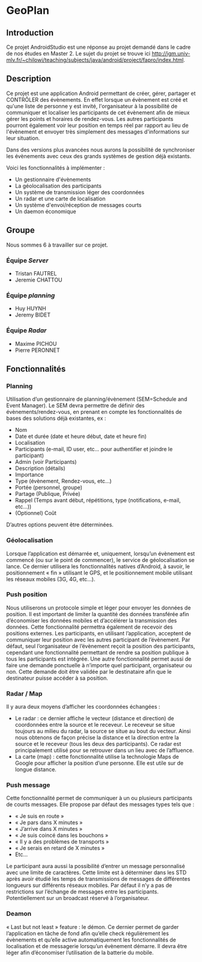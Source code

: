 GeoPlan
=======

Introduction
------------

Ce projet AndroidStudio est une réponse au projet demandé dans le cadre de nos études en Master 2.
Le sujet du projet se trouve ici <http://igm.univ-mlv.fr/~chilowi/teaching/subjects/java/android/project/fapro/index.html>.

Description
-----------

Ce projet est une application Android permettant de créer, gérer, partager et CONTRÔLER des évènements. En effet lorsque un évènement est créé et qu'une liste de personne y est invité, l'organisateur à la possibilité de communiquer et localiser les participants de cet évènement afin de mieux gérer les points et horaires de rendez-vous. Les autres participants pourront également voir leur position en temps réel par rapport au lieu de l'évènement et envoyer très simplement des messages d'informations sur leur situation.

Dans des versions plus avancées nous aurons la possibilité de synchroniser les évènements avec ceux des grands systèmes de gestion déjà existants.

Voici les fonctionnalités à implémenter :

 * Un gestionnaire d'évènements
 * La géolocalisation des participants
 * Un système de transmission léger des coordonnées
 * Un radar et une carte de localisation
 * Un système d'envoi/réception de messages courts
 * Un daemon économique


Groupe
------

Nous sommes 6 à travailler sur ce projet.

### Équipe *Server*

 * Tristan FAUTREL
 * Jeremie CHATTOU

### Équipe *planning*

 * Huy HUYNH
 * Jeremy BIDET

### Équipe *Radar*

 * Maxime PICHOU
 * Pierre PERONNET

Fonctionnalités
---------------

### Planning

Utilisation d’un gestionnaire de planning/évènement (SEM=Schedule and Event Manager). Le SEM devra permettre de définir des évènements/rendez-vous, en prenant en compte les fonctionnalités de bases des solutions déjà existantes, ex :

 * Nom
 * Date et durée (date et heure début, date et heure fin)
 * Localisation
 * Participants (e-mail, ID user, etc… pour authentifier et joindre le participant)
 * Admin (voir Participants)
 * Description (détails)
 * Importance
 * Type (évènement, Rendez-vous, etc…)
 * Portée (personnel, groupe)
 * Partage (Publique, Privée)
 * Rappel (Temps avant début, répétitions, type (notifications, e-mail, etc…))
 * (Optionnel) Coût

D’autres options peuvent être déterminées.

### Géolocalisation

Lorsque l’application est démarrée et, uniquement, lorsqu’un évènement est commencé (ou sur le point de commencer), le service de géolocalisation se lance. Ce dernier utilisera les fonctionnalités natives d’Android, à savoir, le positionnement « fin » utilisant le GPS, et le positionnement mobile utilisant les réseaux mobiles (3G, 4G, etc…).

### Push position

Nous utiliserons un protocole simple et léger pour envoyer les données de position. Il est important de limiter la quantité des données transférée afin d’économiser les données mobiles et d’accélérer la transmission des données. Cette fonctionnalité permettra également de recevoir des positions externes.
Les participants, en utilisant l’application, acceptent de communiquer leur position avec les autres participant de l’évènement. Par défaut, seul l’organisateur de l’évènement reçoit la position des participants, cependant une fonctionnalité permettant de rendre sa position publique à tous les participants est intégrée. Une autre fonctionnalité permet aussi de faire une demande ponctuelle à n’importe quel participant, organisateur ou non. Cette demande doit être validée par le destinataire afin que le destinateur puisse accéder à sa position.

### Radar / Map

Il y aura deux moyens d’afficher les coordonnées échangées :

 * Le radar : ce dernier affiche le vecteur (distance et direction) de coordonnées entre la source et le receveur. Le receveur se situe toujours au milieu du radar, la source se situe au bout du vecteur. Ainsi nous obtenons de façon précise la distance et la direction entre la source et le receveur (tous les deux des participants). Ce radar est principalement utilisé pour se retrouver dans un lieu avec de l’affluence.
 * La carte (map) : cette fonctionnalité utilise la technologie Maps de Google pour afficher la position d’une personne. Elle est utile sur de longue distance.


### Push message

Cette fonctionnalité permet de communiquer à un ou plusieurs participants de courts messages. Elle propose par défaut des messages types tels que :

 * « Je suis en route »
 * « Je pars dans X minutes »
 * « J’arrive dans X minutes »
 * « Je suis coincé dans les bouchons »
 * « Il y a des problèmes de transports »
 * « Je serais en retard de X minutes »
 * Etc…

Le participant aura aussi la possibilité d’entrer un message personnalisé avec une limite de caractères. Cette limite est à déterminer dans les STD après avoir étudié les temps de transmissions de messages de différentes longueurs sur différents réseaux mobiles.
Par défaut il n’y a pas de restrictions sur l’échange de messages entre les participants. Potentiellement sur un broadcast réservé à l’organisateur.

### Deamon

« Last but not least » feature : le démon. Ce dernier permet de garder l’application en tâche de fond afin qu’elle check régulièrement les évènements et qu’elle active automatiquement les fonctionnalités de localisation et de messagerie lorsqu’un évènement démarre. Il devra être léger afin d’économiser l’utilisation de la batterie du mobile.

